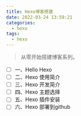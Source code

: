 ```yaml
---
title: Hexo博客搭建
date: 2022-03-24 13:59:21
categories:
  - hexo
tags:
  - hexo
---
```


<blockquote>
  从零开始搭建博客系列。
</blockquote> 

- [ ] 一、Hello Hexo
- [ ] 二、Hexo 使用简介
- [ ] 三、Hexo 开发简介
- [ ] 四、Hexo 主题选择
- [ ] 五、Hexo 插件安装
- [ ] 六、Hexo 部署到github
<!-- more -->